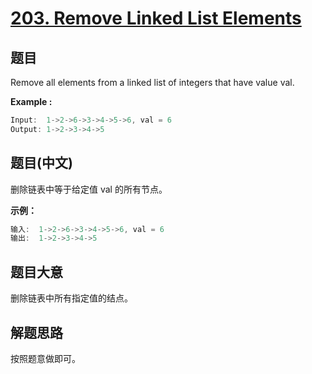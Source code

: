 # [203. Remove Linked List Elements](https://leetcode-cn.com/problems/remove-linked-list-elements/)

## 题目

Remove all elements from a linked list of integers that have value val.

**Example :**

```c
Input:  1->2->6->3->4->5->6, val = 6
Output: 1->2->3->4->5
```

## 题目(中文)

删除链表中等于给定值 val 的所有节点。

**示例：**

```c
输入:  1->2->6->3->4->5->6, val = 6
输出:  1->2->3->4->5
```

## 题目大意

删除链表中所有指定值的结点。

## 解题思路

按照题意做即可。
